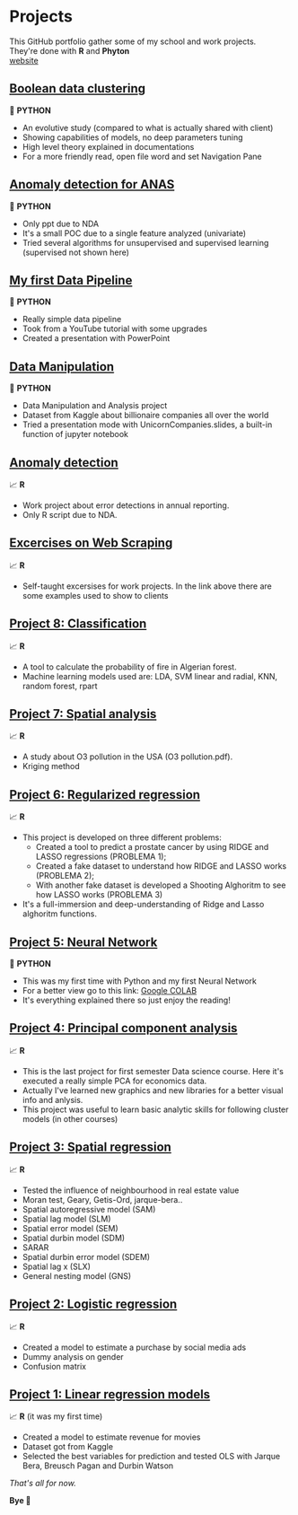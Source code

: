 # Projects
This GitHub portfolio gather some of my school and work projects.  
They're done with **R** and **Phyton**  
[website](https://monofascia.github.io/Pat_portfolio/)
  
## [Boolean data clustering](https://github.com/Monofascia/Boolean-Data-Clustering)  
:snake: **PYTHON**  
* An evolutive study (compared to what is actually shared with client)  
* Showing capabilities of models, no deep parameters tuning  
* High level theory explained in documentations  
* For a more friendly read, open file word and set Navigation Pane  
  
## [Anomaly detection for ANAS](https://github.com/Monofascia/ANAS_AnomalyDetection)  
:snake: **PYTHON**  
* Only ppt due to NDA
* It's a small POC due to a single feature analyzed (univariate)  
* Tried several algorithms for unsupervised and supervised learning (supervised not shown here)
  
## [My first Data Pipeline](https://github.com/Monofascia/My-first-data-pipeline)  
:snake: **PYTHON**  
* Really simple data pipeline
* Took from a YouTube tutorial with some upgrades
* Created a presentation with PowerPoint
  
## [Data Manipulation](https://github.com/Monofascia/UnicornCompanies)  
:snake: **PYTHON**  
* Data Manipulation and Analysis project
* Dataset from Kaggle about billionaire companies all over the world
* Tried a presentation mode with UnicornCompanies.slides, a built-in function of jupyter notebook
  
## [Anomaly detection](https://github.com/Monofascia/anomaly-detection)  
:chart_with_upwards_trend: **R**  
* Work project about error detections in annual reporting. 
* Only R script due to NDA.
  
## [Excercises on Web Scraping](https://github.com/Monofascia/webscraping)
:chart_with_upwards_trend: **R**  
* Self-taught excersises for work projects. In the link above there are some examples used to show to clients  
  
## [Project 8: Classification](https://github.com/Monofascia/classification)  
:chart_with_upwards_trend: **R**  
* A tool to calculate the probability of fire in Algerian forest.
* Machine learning models used are: LDA, SVM linear and radial, KNN, random forest, rpart  
  
## [Project 7: Spatial analysis](https://github.com/Monofascia/spatial-analysis)  
:chart_with_upwards_trend: **R**  
* A study about O3 pollution in the USA (O3 pollution.pdf).
* Kriging method 
  
## [Project 6: Regularized regression](https://github.com/Monofascia/regularized-regressions)  
:chart_with_upwards_trend: **R**  
* This project is developed on three different problems:  
  * Created a tool to predict a prostate cancer by using RIDGE and LASSO regressions (PROBLEMA 1);  
  * Created a fake dataset to understand how RIDGE and LASSO works (PROBLEMA 2);  
  * With another fake dataset is developed a Shooting Alghoritm to see how LASSO works (PROBLEMA 3)  
* It's a full-immersion and deep-understanding of Ridge and Lasso alghoritm functions.  
     
## [Project 5: Neural Network](https://github.com/Monofascia/NeuralNetwork)  
:snake: **PYTHON**  
* This was my first time with Python and my first Neural Network  
* For a better view go to this link: [Google COLAB](https://colab.research.google.com/drive/1cAMY32NpwR8oDdzj51sQlRflLWdI6feO?usp=sharing)  
* It's everything explained there so just enjoy the reading!  
  
## [Project 4: Principal component analysis](https://github.com/Monofascia/pca)  
:chart_with_upwards_trend: **R**  
* This is the last project for first semester Data science course. Here it's executed a really simple PCA for economics data.  
* Actually I've learned new graphics and new libraries for a better visual info and anlysis.  
* This project was useful to learn basic analytic skills for following cluster models (in other courses)  
  
## [Project 3: Spatial regression](https://github.com/Monofascia/reg_dati_spaziali)  
:chart_with_upwards_trend: **R**  
* Tested the influence of neighbourhood in real estate value  
* Moran test, Geary, Getis-Ord, jarque-bera..  
* Spatial autoregressive model (SAM)   
* Spatial lag model (SLM)  
* Spatial error model (SEM)  
* Spatial durbin model (SDM)  
* SARAR  
* Spatial durbin error model (SDEM)  
* Spatial lag x (SLX)  
* General nesting model (GNS)  
  
## [Project 2: Logistic regression](https://github.com/Monofascia/logistic)  
:chart_with_upwards_trend: **R**  
* Created a model to estimate a purchase by social media ads  
* Dummy analysis on gender 
* Confusion matrix  
  
## [Project 1: Linear regression models](https://github.com/Monofascia/linear-regression)
:chart_with_upwards_trend: **R** (it was my first time)   
* Created a model to estimate revenue for movies  
* Dataset got from Kaggle
* Selected the best variables for prediction and tested OLS with Jarque Bera, Breusch Pagan and Durbin Watson  
  
  
 
*That's all for now.*  
  
**Bye 👋**




